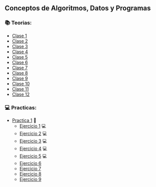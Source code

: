 ## Conceptos de Algoritmos, Datos y Programas 

### :books: Teorias:
* [Clase 1](Teorias/teoria_1.pdf)
* [Clase 2](Teorias/teoria_2.pdf)
* [Clase 3](Teorias/teoria_3.pdf)
* [Clase 4](Teorias/teoria_4.pdf)
* [Clase 5](Teorias/teoria_5.pdf)
* [Clase 6](Teorias/teoria_6.pdf)
* [Clase 7](Teorias/teoria_7.pdf)
* [Clase 8](Teorias/teoria_8.pdf)
* [Clase 9](Teorias/teoria_9.pdf)
* [Clase 10](Teorias/teoria_10.pdf)
* [Clase 11](Teorias/teoria_11.pdf)
* [Clase 12](Teorias/teroria_12.pdf)

 ### 💻 Practicas: 
 
 * [Practica 1](https://github.com/Caarito/Materia-CADP/blob/main/Practicas/Practica%201/Practica%201%20cadp.pdf) :page_facing_up:
     - [Ejercicio 1](https://github.com/Caarito/Materia-CADP/blob/main/Practicas/Practica%201/Resoluci%C3%B3n%20Practica/punto1.pas) :computer:      
     - [Ejercicio 2](https://github.com/Caarito/Materia-CADP/blob/main/Practicas/Practica%201/Resoluci%C3%B3n%20Practica/punto2.pas) :computer:
     - [Ejercicio 3](https://github.com/Caarito/Materia-CADP/blob/main/Practicas/Practica%201/Resoluci%C3%B3n%20Practica/punto3.pas) :computer:
     - [Ejercicio 4](https://github.com/Caarito/Materia-CADP/blob/main/Practicas/Practica%201/Resoluci%C3%B3n%20Practica/punto4.pas) :computer:
     - [Ejercicio 5](https://github.com/Caarito/Materia-CADP/blob/main/Practicas/Practica%201/Resoluci%C3%B3n%20Practica/punto5.pas) :computer:
     - [Ejercicio 6]()
     - [Ejercicio 7]()
     - [Ejercicio 8]()
     - [Ejercicio 9]()



 

     
  

